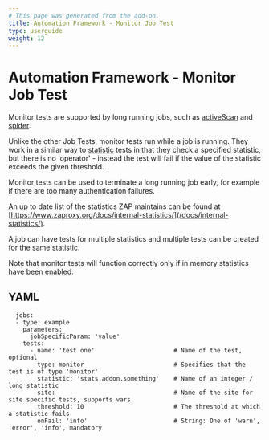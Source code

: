 ```yaml
---
# This page was generated from the add-on.
title: Automation Framework - Monitor Job Test
type: userguide
weight: 12
---
```


# Automation Framework - Monitor Job Test

Monitor tests are supported by long running jobs, such as [activeScan](/docs/desktop/addons/automation-framework/job-ascan/) and [spider](/docs/desktop/addons/automation-framework/job-spider/).

Unlike the other Job Tests, monitor tests run while a job is running.
They work in a similar way to [statistic](/docs/desktop/addons/automation-framework/test-stats/) tests in that they check a specified statistic,
but there is no 'operator' - instead the test will fail if the value of the statistic exceeds the given threshold.

Monitor tests can be used to terminate a long running job early, for example if there are too many authentication failures.

An up to date list of the statistics ZAP maintains can be found at
[https://www.zaproxy.org/docs/internal-statistics/](/docs/internal-statistics/).

A job can have tests for multiple statistics and multiple tests can be created for the same statistic.

Note that monitor tests will function correctly only if in memory statistics have been
[enabled](/docs/desktop/ui/dialogs/options/stats/#in-memory-statistics-enabled).

## YAML

```
  jobs:
  - type: example
    parameters:
      jobSpecificParam: 'value'
    tests:
      - name: 'test one'                      # Name of the test, optional
        type: monitor                         # Specifies that the test is of type 'monitor'
        statistic: 'stats.addon.something'    # Name of an integer / long statistic
        site:                                 # Name of the site for site specific tests, supports vars
        threshold: 10                         # The threshold at which a statistic fails
        onFail: 'info'                        # String: One of 'warn', 'error', 'info', mandatory
```
